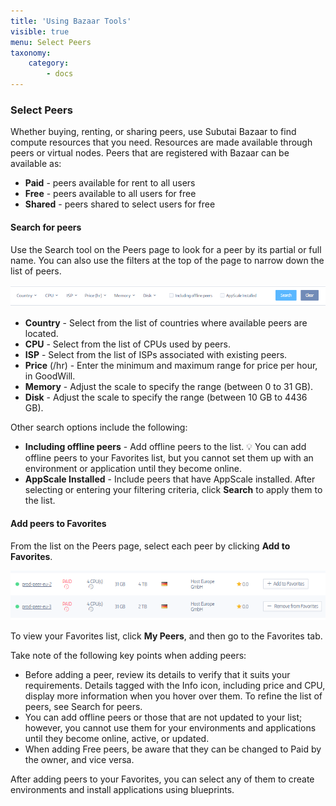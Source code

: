 ```yaml
---
title: 'Using Bazaar Tools'
visible: true
menu: Select Peers
taxonomy:
    category:
        - docs
---
```


### Select Peers
Whether buying, renting, or sharing peers, use Subutai Bazaar to find compute resources that you need. Resources are made available through peers or virtual nodes. Peers that are registered with Bazaar can be available as:
* **Paid** - peers available for rent to all users
* **Free** - peers available to all users for free
* **Shared** - peers shared to select users for free

#### Search for peers
Use the Search tool on the Peers page to look for a peer by its partial or full name. You can also use the filters at the top of the page to narrow down the list of peers.

![Search Peers](bazaar-search-peer.png)

* **Country** - Select from the list of countries where available peers are located.
* **CPU** - Select from the list of CPUs used by peers.
* **ISP** - Select from the list of ISPs associated with existing peers.
* **Price** (/hr) - Enter the minimum and maximum range for price per hour, in GoodWill.
* **Memory** - Adjust the scale to specify the range (between 0 to 31 GB).
* **Disk** - Adjust the scale to specify the range (between 10 GB to 4436 GB).

Other search options include the following:
* **Including offline peers** - Add offline peers to the list.
   💡 You can add offline peers to your Favorites list, but you cannot set them up with an environment or application until they become online.
* **AppScale Installed** - Include peers that have AppScale installed.
After selecting or entering your filtering criteria, click **Search** to apply them to the list.

#### Add peers to Favorites
From the list on the Peers page, select each peer by clicking **Add to Favorites**. 

![Add Peers](bazaar-add-peer.png)

To view your Favorites list, click **My Peers**, and then go to the Favorites tab. 

Take note of the following key points when adding peers:

* Before adding a peer, review its details to verify that it suits your requirements. Details tagged with the Info icon, including price and CPU, display more information when you hover over them. To refine the list of peers, see Search for peers.
* You can add offline peers or those that are not updated to your list; however, you cannot use them for your environments and applications until they become online,  active, or updated.
* When adding Free peers, be aware that they can be changed to Paid by the owner, and vice versa.

After adding peers to your Favorites, you can select any of them to create environments and install applications using blueprints. 
